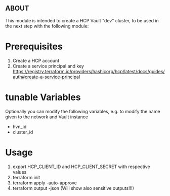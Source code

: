 ## ABOUT

This module is intended to create a HCP Vault "dev" cluster, to be used in the next step with the following module: <LINK>

# Prerequisites

1. Create a HCP account
2. Create a service principal and key https://registry.terraform.io/providers/hashicorp/hcp/latest/docs/guides/auth#create-a-service-principal

# tunable Variables
Optionally you can modify the following variables, e.g. to modify the name given to the network and Vault instance

* hvn_id
* cluster_id

# Usage

1. export HCP_CLIENT_ID and HCP_CLIENT_SECRET with respective values
2. terraform init
3. terraform apply -auto-approve
4. terraform output -json (Will show also sensitive outputs!!!)

